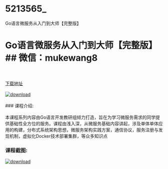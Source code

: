# 5213565_
Go语言微服务从入门到大师【完整版】
# Go语言微服务从入门到大师【完整版】## 微信：mukewang8
<br/></br>[下载地址](http://www.36tz.cn/article/5213565 "下载地址")
<br/></br>[![download](http://36tz.cn/muke_img/2020_06_1-4.png "下载地址")](http://www.36tz.cn/article/5213565 "下载地址")
<br/></br>### 课程介绍:<br/></br>本课程系列内容由Go语言开发教研组倾力打造，旨在为学习微服务需求的同学提供基础性全方位的服务。课程由浅入深，从微服务基础内容讲起，涉及单体单体应用的构建，分布式系统架构思想，微服务架构实践方案，通信协议，服务注册与发现机制，虚拟化Docker技术部署集群，等众多知识点

### 课程截图:
[![download](http://36tz.cn/muke_img/2020_06_2-4.png "下载地址")](http://www.36tz.cn/article/5213565 "下载地址")
